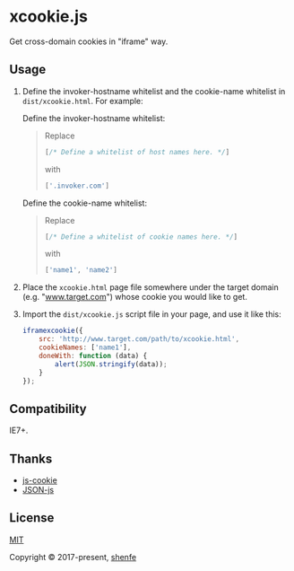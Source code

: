 # xcookie.js

Get cross-domain cookies in "iframe" way.

## Usage

1. Define the invoker-hostname whitelist and the cookie-name whitelist in `dist/xcookie.html`. For example:

    Define the invoker-hostname whitelist:

    > Replace
    > ```js
    > [/* Define a whitelist of host names here. */]
    > ```
    > with
    > ```js
    > ['.invoker.com']
    > ```

    Define the cookie-name whitelist:

    > Replace
    > ```js
    > [/* Define a whitelist of cookie names here. */]
    > ```
    > with
    > ```js
    > ['name1', 'name2']
    > ```

2. Place the `xcookie.html` page file somewhere under the target domain (e.g. "www.target.com") whose cookie you would like to get.

3. Import the `dist/xcookie.js` script file in your page, and use it like this:

    ```js
    iframexcookie({
        src: 'http://www.target.com/path/to/xcookie.html',
        cookieNames: ['name1'],
        doneWith: function (data) {
            alert(JSON.stringify(data));
        }
    });
    ```

## Compatibility

IE7+.

## Thanks

* [js-cookie](https://github.com/js-cookie/js-cookie)
* [JSON-js](https://github.com/douglascrockford/JSON-js)

## License

[MIT](http://opensource.org/licenses/MIT)

Copyright © 2017-present, [shenfe](https://github.com/shenfe)
